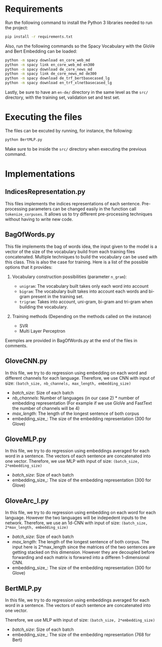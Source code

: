# Requirements

Run the following command to install the Python 3 libraries needed to run the project:

```bash
pip install -r requirements.txt
```


Also, run the following commands so the Spacy Vocabulary
with the GloVe and Bert Embedding can be loaded:

```bash
python -m spacy download en_core_web_md
python -m spacy link en_core_web_md en300
python -m spacy download de_core_news_md
python -m spacy link de_core_news_md de300
python -m spacy download de_trf_bertbasecased_lg
python -m spacy download en_trf_xlnetbasecased_lg
```

Lastly, be sure to have an `en-de/` directory in the same level as the `src/` directory, 
with the training set, validation set and test set.

# Executing the files

The files can be excuted by running, for instance, the following:
```bash
python BertMLP.py
```

Make sure to be inside the `src/` directory when executing the previous command.

# Implementations

## IndicesRepresentation.py

This files implements the indices representations of each sentence.
Pre-processing parameters can be changed easily in the function call ``tokenize_corpuses``.
It allows us to try different pre-processing techniques without having to write new code.

## BagOfWords.py

This file implements the bag of words idea, the input given to the model is a vector of the size of the vocabulary build 
from each training files concatenated.
Multiple techniques to build the vocabulary can be used with this class. This
is also the case for training. Here is a list of the possible options that it provides:

1. Vocabulary construction possibilities (parameter ```n_gram```):
   - ```unigram```: The vocabulary built takes only each word into account
   - ```bigram```: The vocabulary built takes into account each words and bi-gram present in the training set.
   - ```trigram```: Takes into account, uni-gram, bi-gram and tri-gram when building the vocabulary.

2. Training methods (Depending on the methods called on the instance)
   - SVR
   - Multi Layer Perceptron

Exemples are provided in BagOfWords.py at the end of the files in comments.

## GloveCNN.py

In this file, we try to do regression using embedding on each word and different channels for each language.
Therefore, we use CNN with input of size: ```(batch_size, nb_channels, max_length, embedding_size)``` 
- _batch_size_: Size of each batch
- _nb_channels_: Number of languages (in our case 2) * number of embedding representation 
(For example if we use GloVe and FastText the number of channels will be 4)
- _max_length_: The length of the longest sentence of both corpus
- embedding_size_: The size of the embedding representation (300 for Glove)

## GloveMLP.py

In this file, we try to do regression using embeddings averaged for each word in a sentence.
The vectors of each sentence are concatenated into one vector.
Therefore, we use MLP with input of size: ```(batch_size, 2*embedding_size)``` 
- _batch_size_: Size of each batch
- embedding_size_: The size of the embedding representation (300 for Glove)


## GloveArc_I.py

In this file, we try to do regression using embedding on each word for each language. However the two 
languages will be indepedent inputs to the network.
Therefore, we use an 1d-CNN with input of size: ```(batch_size, 2*max_length, embedding_size)``` 
- _batch_size_: Size of each batch
- _max_length_: The length of the longest sentence of both corpus. The input here is 2*max_length
since the matrices of the two sentences are getting stacked on this dimension. However 
they are decoupled before forwarding and each matrix is forwared into a differen 1-dimensional
CNN.
- embedding_size_: The size of the embedding representation (300 for Glove)

## BertMLP.py

In this file, we try to do regression using embeddings averaged for each word in a sentence.
The vectors of each sentence are concatenated into one vector.

Therefore, we use MLP with input of size: ```(batch_size, 2*embedding_size)``` 
- _batch_size_: Size of each batch
- embedding_size_: The size of the embedding representation (768 for Bert)
